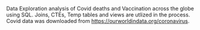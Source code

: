 Data Exploration analysis of Covid deaths and Vaccination across the globe using SQL. Joins, CTEs, Temp tables and views are utlized in the process. 
Covid data was downloaded from https://ourworldindata.org/coronavirus.
